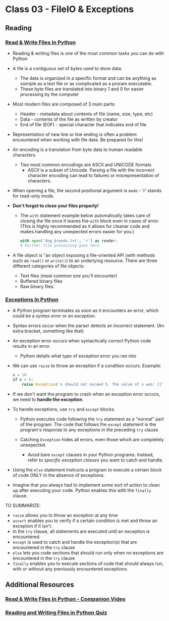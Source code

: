 # Class 03 - FileIO & Exceptions

## Reading

### [Read & Write Files In Python](https://realpython.com/read-write-files-python/)

* Reading & writing files is one of the most common tasks you can do with Python

* A file is a contiguous set of bytes used to store data.
  * The data is organized in a specific format and can be anything as ssimple as a text file or as complicated as a proram executable.
  * These byte files are translated into binary 1 and 0 for easier processing by the computer

* Most modern files are composed of 3 main parts:
  * Header - metadata about contents of file (name, size, type, etc)
  * Data - contents of the file as written by creator
  * End of file (EOF) - special character that indicates end of file

* Representation of new line or line ending is often a problem encountered when working with file data. Be prepared for this!

* An encoding is a translation from byte data to human readable characters.
  * Two most common encodings are ASCII and UNICODE formats
    * ASCII is a subset of Unicode.
  Parsing a file with the incorrect character encoding can lead to failures or misrepresentation of characters.

* When opening a file, the second positional argument is `mode` - 'r' stands for read-only mode.

* **Don't forget to close your files properly!**
  * The `with` statement example below automatically takes care of closing the file once it leaves the `with` block even in cases of error. (This is highly recommended as it allows for cleaner code and makes handling any unexpected errors easier for you.)

    ```Python
    with open('dog_breeds.txt', 'r') as reader:
    # Further file processing goes here
    ```
* A file object is "an object exposing a file-oriented API (with methods such as `read()` or `write()`) to an underlying resource. There are three different categories of file objects:
  * Text files (most common one you'll encounter)
  * Buffered binary files
  * Raw binary files

### [Exceptions In Python](https://realpython.com/python-exceptions/)

* A Python program terminates as soon as it encounters an error, which could be a *syntax error* or an *exception*.

* Syntax errors occur when the parser detects an incorrect statement. (An extra bracket, something like that)

* An exception error occurs when syntactically correct Python code results in an error.
  * Python details what *type* of exception error you ran into

* We can use `raise` to throw an exception if a condition occurs. Example:

    ```Python
    x = 10
    if x > 5:
        raise Exception('x should not exceed 5. The value of x was: {}'.format(x))
    ```

* If we don't want the program to crash when an exception error occurs, we need to **handle the exception**.

* To handle exceptions, use `try` and `except` blocks.
  * Python executes code following the `try` statement as a "normal" part of the program. The code that follows the `except` statement is the program's response to any exceptions in the preceding `try` clause

  * Catching `Exception` hides all errors, even those which are completely unexpected.
    * Avoid bare `except` clauses in your Python programs. Instead, refer to *specific exception classes* you want to catch and handle.

* Using the `else` statement instructs a program to execute a certain block of code ONLY in the absence of exceptions.

* Imagine that you always had to implement some sort of action to clean up after executing your code. Python enables this with the `finally` clause.

TO SUMMARIZE:

* `raise` allows you to throw an exception at any time
* `assert` enables you to verify if a certain condition is met and throw an exception if it isn't.
* In the `try` clause, all statements are executed until an exception is encountered.
* `except` is used to catch and handle the exception(s) that are encountered in the `try` clause
* `else` lets you code sections that should run only when no exceptions are encountered in the `try` clause
* `finally` enables you to execute sections of code that should always run, with or without any previously encountered exceptions.

## Additional Resources

### [Read & Write Files In Python - Companion Video](https://realpython.com/courses/reading-and-writing-files-python/)

### [Reading and Writing Files in Python Quiz](https://realpython.com/quizzes/read-write-files-python/)
